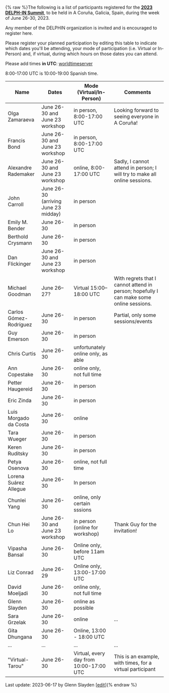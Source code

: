 {% raw %}The following is a list of participants registered for the [**2023 DELPH-IN Summit**](https://delph-in.github.io/docs/summits/GaliciaTop), to be held in A Coruña, Galicia, Spain, during the week of June 26-30, 2023. 

Any member of the DELPHIN organization is invited and is encouraged to register here.

Please register your planned participation by editing this table to indicate which dates you'll
be attending, your mode of participation (i.e. Virtual or In-Person) and, if virtual, during which hours on those dates you can attend.

Please add times **in UTC**:
[worldtimeserver](https://www.worldtimeserver.com/meeting-planner-times.aspx?&L0=UTC&Day=18&Mon=7&Y=2022&L1=US-WA&L2=SG&L3=BR-RJ&L4=&L5=&L6=&L7=)

8:00-17:00 UTC is 10:00-19:00 Spanish time.

| Name | Dates | Mode (Virtual/In-Person) | Comments |
-------|------ | ----- | ---------|
|Olga Zamaraeva | June 26-30 and June 23 workshop | in person, 8:00-17:00 UTC | Looking forward to seeing everyone in A Coruña!|
|Francis Bond|June 26-30 and June 23 workshop | in person, 8:00-17:00 UTC ||
|Alexandre Rademaker|June 26-30 and June 23 workshop | online, 8:00-17:00 UTC | Sadly, I cannot attend in person; I will try to make all online sessions.|
|John Carroll | June 26-30 (arriving June 23 midday) | in person ||
|Emily M. Bender|June 26-30| in person ||
|Berthold Crysmann|June 26-30| in person ||
|Dan Flickinger|June 26-30 and June 23 workshop| in person ||
|Michael Goodman|June 26–27?|Virtual 15:00–18:00 UTC|With regrets that I cannot attend in person; hopefully I can make some online sessions.||
|Carlos Gómez-Rodríguez | June 26-30 | in person | Partial, only some sessions/events||
|Guy Emerson|June 26-30|in person||
|Chris Curtis|June 26-30|unfortunately online only, as able||
|Ann Copestake|June 26-30|online only, not full time||
|Petter Haugereid|June 26-30|in person||
|Eric Zinda|June 26-30|in person||
|Luis Morgado da Costa|June 26-30|online||
|Tara Wueger|June 26-30|in person||
|Keren Ruditsky|June 26-30|in person||
|Petya Osenova|June 26-30|online, not full time||
|Lorena Suárez Allegue|June 26-30|In person||
|Chunlei Yang | June 26-30|online, only certain sssions ||
|Chun Hei Lo|June 26-30 and June 23 workshop|in person (online for workshop)|Thank Guy for the invitation!||
|Vipasha Bansal| June 26-30| Online only, before 11am UTC||
|Liz Conrad| June 26-29|Online only, 13:00-17:00 UTC ||
|David Moeljadi|June 26-30|online only, not full time||
|Glenn Slayden|June 26-30| online as possible||
| Sara Grzelak | June 26-30 | online | ... |
| Gita Dhungana| June 26-30 | Online, 13:00 - 18:00 UTC||
| ... | ... | ... | ... |
| "Virtual-Tarou" | June 26-30 | Virtual, every day from 10:00-17:00 UTC  | This is an example, with times, for a virtual participant |

Last update: 2023-06-17 by Glenn Slayden [[edit](https://github.com/delph-in/docs/wiki/GaliciaParticipants/_edit)]{% endraw %}